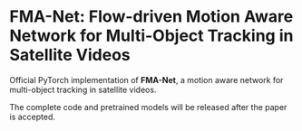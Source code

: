 # FMA-Net: Flow-driven Motion Aware Network for Multi-Object Tracking in Satellite Videos

Official PyTorch implementation of **FMA-Net**, a motion aware network for multi-object tracking in satellite videos.

The complete code and pretrained models will be released after the paper is accepted.


